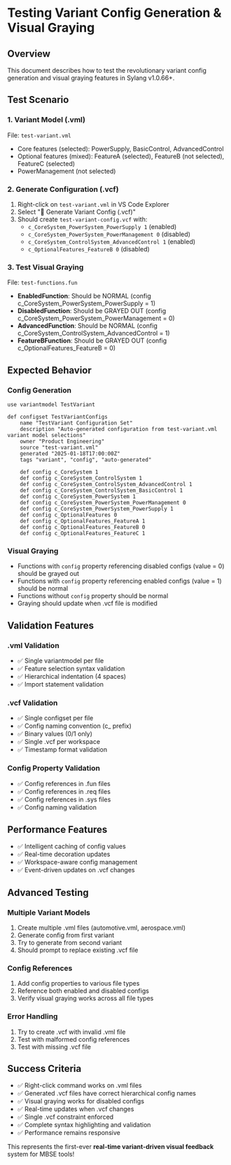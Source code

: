 # Testing Variant Config Generation & Visual Graying

## Overview
This document describes how to test the revolutionary variant config generation and visual graying features in Sylang v1.0.66+.

## Test Scenario

### 1. Variant Model (.vml)
File: `test-variant.vml`
- Core features (selected): PowerSupply, BasicControl, AdvancedControl
- Optional features (mixed): FeatureA (selected), FeatureB (not selected), FeatureC (selected)
- PowerManagement (not selected)

### 2. Generate Configuration (.vcf)
1. Right-click on `test-variant.vml` in VS Code Explorer
2. Select "🔧 Generate Variant Config (.vcf)"
3. Should create `test-variant-config.vcf` with:
   - `c_CoreSystem_PowerSystem_PowerSupply 1` (enabled)
   - `c_CoreSystem_PowerSystem_PowerManagement 0` (disabled)
   - `c_CoreSystem_ControlSystem_AdvancedControl 1` (enabled)
   - `c_OptionalFeatures_FeatureB 0` (disabled)

### 3. Test Visual Graying
File: `test-functions.fun`
- **EnabledFunction**: Should be NORMAL (config c_CoreSystem_PowerSystem_PowerSupply = 1)
- **DisabledFunction**: Should be GRAYED OUT (config c_CoreSystem_PowerSystem_PowerManagement = 0)
- **AdvancedFunction**: Should be NORMAL (config c_CoreSystem_ControlSystem_AdvancedControl = 1)
- **FeatureBFunction**: Should be GRAYED OUT (config c_OptionalFeatures_FeatureB = 0)

## Expected Behavior

### Config Generation
```vcf
use variantmodel TestVariant

def configset TestVariantConfigs
    name "TestVariant Configuration Set"
    description "Auto-generated configuration from test-variant.vml variant model selections"
    owner "Product Engineering"
    source "test-variant.vml"
    generated "2025-01-18T17:00:00Z"
    tags "variant", "config", "auto-generated"

    def config c_CoreSystem 1
    def config c_CoreSystem_ControlSystem 1
    def config c_CoreSystem_ControlSystem_AdvancedControl 1
    def config c_CoreSystem_ControlSystem_BasicControl 1
    def config c_CoreSystem_PowerSystem 1
    def config c_CoreSystem_PowerSystem_PowerManagement 0
    def config c_CoreSystem_PowerSystem_PowerSupply 1
    def config c_OptionalFeatures 0
    def config c_OptionalFeatures_FeatureA 1
    def config c_OptionalFeatures_FeatureB 0
    def config c_OptionalFeatures_FeatureC 1
```

### Visual Graying
- Functions with `config` property referencing disabled configs (value = 0) should be grayed out
- Functions with `config` property referencing enabled configs (value = 1) should be normal
- Functions without `config` property should be normal
- Graying should update when .vcf file is modified

## Validation Features

### .vml Validation
- ✅ Single variantmodel per file
- ✅ Feature selection syntax validation
- ✅ Hierarchical indentation (4 spaces)
- ✅ Import statement validation

### .vcf Validation
- ✅ Single configset per file
- ✅ Config naming convention (c_ prefix)
- ✅ Binary values (0/1 only)
- ✅ Single .vcf per workspace
- ✅ Timestamp format validation

### Config Property Validation
- ✅ Config references in .fun files
- ✅ Config references in .req files
- ✅ Config references in .sys files
- ✅ Config naming validation

## Performance Features
- ✅ Intelligent caching of config values
- ✅ Real-time decoration updates
- ✅ Workspace-aware config management
- ✅ Event-driven updates on .vcf changes

## Advanced Testing

### Multiple Variant Models
1. Create multiple .vml files (automotive.vml, aerospace.vml)
2. Generate config from first variant
3. Try to generate from second variant
4. Should prompt to replace existing .vcf file

### Config References
1. Add config properties to various file types
2. Reference both enabled and disabled configs
3. Verify visual graying works across all file types

### Error Handling
1. Try to create .vcf with invalid .vml file
2. Test with malformed config references
3. Test with missing .vcf file

## Success Criteria
- ✅ Right-click command works on .vml files
- ✅ Generated .vcf files have correct hierarchical config names
- ✅ Visual graying works for disabled configs
- ✅ Real-time updates when .vcf changes
- ✅ Single .vcf constraint enforced
- ✅ Complete syntax highlighting and validation
- ✅ Performance remains responsive

This represents the first-ever **real-time variant-driven visual feedback** system for MBSE tools! 